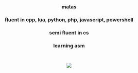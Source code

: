 <div align="center" >
<table width="100%">
  
### matas

### fluent in cpp, lua, python, php, javascript, powershell
### semi fluent in cs
### learning asm
  
&nbsp;<p align="center">![](https://komarev.com/ghpvc/?username=matt3535)<br>

  <div align="center" >
